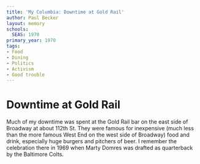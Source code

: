 ```yaml
---
title: 'My Columbia: Downtime at Gold Rail'
author: Paul Becker
layout: memory
schools:
  SEAS: 1970
primary_year: 1970
tags:
- Food
- Dining
- Politics
- Activism
- Good trouble
---
```

# Downtime at Gold Rail

Much of my downtime was spent at the Gold Rail bar on the east side of Broadway at about 112th St. They were famous for inexpensive (much less than the more famous West End on the west side of Broadway) food and drink, especially huge burgers and pitchers of beer. I remember the celebration there in 1969 when Marty Domres was drafted as quarterback by the Baltimore Colts.
